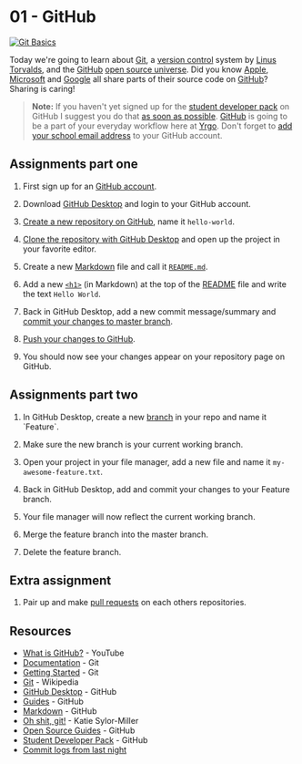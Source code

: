 # 01 - GitHub

[![Git Basics](https://cloud.githubusercontent.com/assets/499192/18385363/6829dd4c-7690-11e6-9896-a4c441d57db6.jpg)](https://github.com)

Today we're going to learn about [Git](https://git-scm.com), a [version control](https://en.m.wikipedia.org/wiki/Version_control) system by [Linus Torvalds](https://en.m.wikipedia.org/wiki/Linus_Torvalds), and the [GitHub](https://yrgo.github.io/services/github) [open source universe](https://github.com/open-source). Did you know [Apple](https://github.com/apple), [Microsoft](https://github.com/microsoft) and [Google](https://github.com/google) all share parts of their source code on [GitHub](https://github.com)? Sharing is caring!

> **Note:** If you haven't yet signed up for the [student developer pack](https://education.github.com/pack) on GitHub I suggest you do that [as soon as possible](https://i.giphy.com/lRnUWhmllPI9a.gif). [GitHub](https://yrgo.github.io/services/github) is going to be a part of your everyday workflow here at [Yrgo](https://yrgo.github.io). Don't forget to [add your school email address](https://help.github.com/articles/adding-an-email-address-to-your-github-account) to your GitHub account.

## Assignments part one

1. First sign up for an [GitHub account](https://github.com/join).

2. Download [GitHub Desktop](https://desktop.github.com/) and login to your GitHub account.

3. [Create a new repository on GitHub](https://help.github.com/articles/creating-a-new-repository), name it `hello-world`.

4. [Clone the repository with GitHub Desktop](https://help.github.com/desktop/guides/contributing/cloning-a-repository-from-github-to-github-desktop) and open up the project in your favorite editor.

5. Create a new [Markdown](https://yrgo.github.io/languages/markdown) file and call it [`README.md`](https://guides.github.com/features/wikis).

6. Add a new [`<h1>`](https://developer.mozilla.org/en-US/docs/Web/HTML/Element/Heading_Elements) (in Markdown) at the top of the [README](https://guides.github.com/features/wikis) file and write the text `Hello World`.

7. Back in GitHub Desktop, add a new commit message/summary and [commit your changes to master branch](https://help.github.com/desktop/guides/contributing/committing-and-reviewing-changes-to-your-project).

8. [Push your changes to GitHub](https://help.github.com/desktop/guides/contributing/syncing-your-branch).

9. You should now see your changes appear on your repository page on GitHub.

## Assignments part two

1. In GitHub Desktop, create a new [branch](https://en.wikipedia.org/wiki/Branching_(version_control)) in your repo and name it `Feature`.

2. Make sure the new branch is your current working branch.

3. Open your project in your file manager, add a new file and name it `my-awesome-feature.txt`.

4. Back in GitHub Desktop, add and commit your changes to your Feature branch.

5. Your file manager will now reflect the current working branch.

6. Merge the feature branch into the master branch.

7. Delete the feature branch.

## Extra assignment

1. Pair up and make [pull requests](https://help.github.com/articles/about-pull-requests/) on each others repositories.

## Resources

- [What is GitHub?](https://youtu.be/w3jLJU7DT5E) - YouTube
- [Documentation](https://git-scm.com) - Git
- [Getting Started](https://git-scm.com/book/en/v2/Getting-Started-Git-Basics) - Git
- [Git](https://en.m.wikipedia.org/wiki/Git) - Wikipedia
- [GitHub Desktop](https://help.github.com/desktop/guides/contributing-to-projects/) - GitHub
- [Guides](https://guides.github.com) - GitHub
- [Markdown](https://github.com/adam-p/markdown-here/wiki/Markdown-Cheatsheet) - GitHub
- [Oh shit, git!](http://ohshitgit.com) - Katie Sylor-Miller
- [Open Source Guides](https://opensource.guide) - GitHub
- [Student Developer Pack](https://education.github.com/pack) - GitHub
- [Commit logs from last night](http://www.commitlogsfromlastnight.com/)
